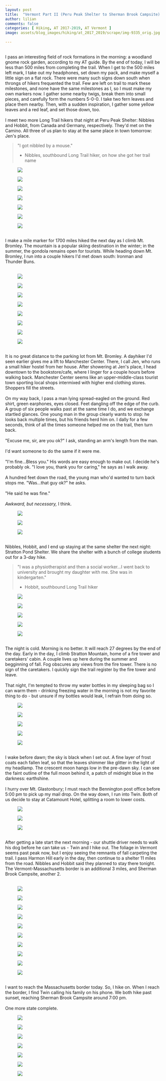 ```yaml
---
layout: post  
title:  "Vermont Part II (Peru Peak Shelter to Sherman Brook Campsite): Days 160-165"  
author: lilian  
comments: false  
categories: [ Hiking, AT 2017-2019, AT Vermont ]
image: assets/blog_images/hiking/at_2017_2019/scrape/img-9335_orig.jpg
                  
---
```


<a></a><br>I pass an interesting field of rock formations in the morning: a woodland gnome rock garden, according to my AT guide. By the end of today, I will be less than 500 miles from completing the trail. When I get to the 500 miles left mark, I take out my headphones, set down my pack, and make myself a little sign on a flat rock. There were many such signs down south when throngs of hikers frequented the trail. Few are left on trail to mark these milestones, and none have the same milestones as I, so I must make my own markers now. I gather some nearby twigs, break them into small pieces, and carefully form the numbers 5-0-0. I take two fern leaves and place them nearby. Then, with a sudden inspiration, I gather some yellow leaves and a red leaf, and set those down, too.<br><br>I meet two more Long Trail hikers that night at Peru Peak Shelter: Nibbles and Hobbit, from Canada and Germany, respectively. They'd met on the Camino. All three of us plan to stay at the same place in town tomorrow: Jen's place.<br>

<blockquote>"I got nibbled by a mouse."

- Nibbles, southbound Long Trail hiker, on how she got her trail name</blockquote>

<figure><img src="{{site.baseurl}}/assets/blog_images/hiking/at_2017_2019/scrape/img-9304_orig.jpg" ></figure>

<figure><img src="{{site.baseurl}}/assets/blog_images/hiking/at_2017_2019/scrape/img-9308_orig.jpg" ></figure>

<figure><img src="{{site.baseurl}}/assets/blog_images/hiking/at_2017_2019/scrape/img-9310_orig.jpg" ></figure>

<figure><img src="{{site.baseurl}}/assets/blog_images/hiking/at_2017_2019/scrape/img-9312_orig.jpg" ></figure>

<figure><img src="{{site.baseurl}}/assets/blog_images/hiking/at_2017_2019/scrape/img-9313_orig.jpg" ></figure>

<figure><img src="{{site.baseurl}}/assets/blog_images/hiking/at_2017_2019/scrape/img-9323_orig.jpg" ></figure>

<figure><img src="{{site.baseurl}}/assets/blog_images/hiking/at_2017_2019/scrape/img-9326_orig.jpg" ></figure>

<a></a><br>I make a mile marker for 1700 miles hiked the next day as I climb Mt. Bromley. The mountain is a popular skiing destination in the winter; in the summer, the gondola remains open for tourists. While heading down Mt. Bromley, I run into a couple hikers I'd met down south: Ironman and Thunder Buns.<br><br>

<figure><img src="{{site.baseurl}}/assets/blog_images/hiking/at_2017_2019/scrape/img-9328_orig.jpg" ></figure>

<figure><img src="{{site.baseurl}}/assets/blog_images/hiking/at_2017_2019/scrape/img-9329_orig.jpg" ></figure>

<figure><img src="{{site.baseurl}}/assets/blog_images/hiking/at_2017_2019/scrape/img-9330_orig.jpg" ></figure>

<figure><img src="{{site.baseurl}}/assets/blog_images/hiking/at_2017_2019/scrape/img-9331_orig.jpg" ></figure>

<figure><img src="{{site.baseurl}}/assets/blog_images/hiking/at_2017_2019/scrape/img-9332_orig.jpg" ></figure>

<figure><img src="{{site.baseurl}}/assets/blog_images/hiking/at_2017_2019/scrape/img-9333_orig.jpg" ></figure>

<figure><img src="{{site.baseurl}}/assets/blog_images/hiking/at_2017_2019/scrape/img-9338_orig.jpg" ></figure>

<figure><img src="{{site.baseurl}}/assets/blog_images/hiking/at_2017_2019/scrape/img-9335_orig.jpg" ></figure>

<a></a><br>It is no great distance to the parking lot from Mt. Bromley. A dayhiker I'd seen earlier gives me a lift to Manchester Center. There, I call Jen, who runs a small hiker hostel from her house. After showering at Jen's place, I head downtown to the bookstore/cafe, where I linger for a couple hours before walking back. Manchester Center seems like an upper-middle-class tourist town sporting local shops intermixed with higher end clothing stores. Shoppers fill the streets.<br><a></a><br>On my way back, I pass a man lying spread-eagled on the ground. Red shirt, green earphones, eyes closed. Feet dangling off the edge of the curb. A group of six people walks past at the same time I do, and we exchange startled glances. One young man in the group clearly wants to stop: he looks back multiple times, but his friends herd him on. I dally for a few seconds, think of all the times someone helped me on the trail, then turn back.<br><br>"Excuse me, sir, are you ok?" I ask, standing an arm's length from the man.<br><br>I'd want someone to do the same if it were me.<br><br>"I'm fine...Bless you." His words are easy enough to make out. I decide he's probably ok. "I love you, thank you for caring," he says as I walk away.<br><br>A hundred feet down the road, the young man who'd wanted to turn back stops me. "Was...that guy ok?" he asks.<br><br>"He said he was fine."<br><br><em>Awkward, but necessary,</em> I think.<br>

<figure><img src="{{site.baseurl}}/assets/blog_images/hiking/at_2017_2019/scrape/img-9340_orig.jpg" ></figure>

<figure><img src="{{site.baseurl}}/assets/blog_images/hiking/at_2017_2019/scrape/img-9345_orig.jpg" ></figure>

<figure><img src="{{site.baseurl}}/assets/blog_images/hiking/at_2017_2019/scrape/img-9347_orig.jpg" ></figure>

<a></a><br>Nibbles, Hobbit, and I end up staying at the same shelter the next night: Stratton Pond Shelter. We share the shelter with a bunch of college students out for a 3-day hike.<br>

<blockquote>"I was a physiotherapist and then a social worker...I went back to university and brought my daughter with me. She was in kindergarten."

- Hobbit, southbound Long Trail hiker</blockquote>

<figure><img src="{{site.baseurl}}/assets/blog_images/hiking/at_2017_2019/scrape/img-9353_orig.jpg" ></figure>

<figure><img src="{{site.baseurl}}/assets/blog_images/hiking/at_2017_2019/scrape/img-9356_orig.jpg" ></figure>

<figure><img src="{{site.baseurl}}/assets/blog_images/hiking/at_2017_2019/scrape/img-9358_orig.jpg" ></figure>

<figure><img src="{{site.baseurl}}/assets/blog_images/hiking/at_2017_2019/scrape/img-9364_orig.jpg" ></figure>

<figure><img src="{{site.baseurl}}/assets/blog_images/hiking/at_2017_2019/scrape/img-9366_orig.jpg" ></figure>

<a></a><br>The night is cold. Morning is no better. It will reach 27 degrees by the end of the day. Early in the day, I climb Stratton Mountain, home of a fire tower and caretakers' cabin. A couple lives up here during the summer and begginning of fall. Fog obscures any views from the fire tower. There is no sign of the caretakers. I quickly sign the trail register by the fire tower and leave.<br><a></a><br>That night, I'm tempted to throw my water bottles in my sleeping bag so I can warm them - drinking freezing water in the morning is not my favorite thing to do - but unsure if my bottles would leak, I refrain from doing so.<br>

<figure><img src="{{site.baseurl}}/assets/blog_images/hiking/at_2017_2019/scrape/img-9367_orig.jpg" ></figure>

<figure><img src="{{site.baseurl}}/assets/blog_images/hiking/at_2017_2019/scrape/img-9368_orig.jpg" ></figure>

<figure><img src="{{site.baseurl}}/assets/blog_images/hiking/at_2017_2019/scrape/img-9369_orig.jpg" ></figure>

<figure><img src="{{site.baseurl}}/assets/blog_images/hiking/at_2017_2019/scrape/img-9373_orig.jpg" ></figure>

<figure><img src="{{site.baseurl}}/assets/blog_images/hiking/at_2017_2019/scrape/img-9374_orig.jpg" ></figure>

<a></a><br>I wake before dawn; the sky is black when I set out. A fine layer of frost coats each fallen leaf, so that the leaves shimmer like glitter in the light of my headlamp. The crescent moon hangs low in the pre-dawn sky. I can see the faint outline of the full moon behind it, a patch of midnight blue in the darkness: earthshine.<br><a></a><br>I hurry over Mt. Glastonbury; I must reach the Bennington post office before 5:00 pm to pick up my mail drop. On the way down, I run into Twin. Both of us decide to stay at Catamount Hotel, splitting a room to lower costs.<br>

<figure><img src="{{site.baseurl}}/assets/blog_images/hiking/at_2017_2019/scrape/img-9375_orig.jpg" ></figure>

<figure><img src="{{site.baseurl}}/assets/blog_images/hiking/at_2017_2019/scrape/img-9378_orig.jpg" ></figure>

<figure><img src="{{site.baseurl}}/assets/blog_images/hiking/at_2017_2019/scrape/img-9379_orig.jpg" ></figure>

<a></a><br>After getting a late start the next morning - our shuttle driver needs to walk his dog before he can take us - Twin and I hike out. The foliage in Vermont seems past peak now, but I enjoy seeing the remnants of fall carpeting the trail. I pass Harmon Hill early in the day, then continue to a shelter 11 miles from the road. Nibbles and Hobbit said they planned to stay there tonight. The Vermont-Massachusetts border is an additional 3 miles, and Sherman Brook Campsite, another 2.<br><br>

<figure><img src="{{site.baseurl}}/assets/blog_images/hiking/at_2017_2019/scrape/img-9382_orig.jpg" ></figure>

<figure><img src="{{site.baseurl}}/assets/blog_images/hiking/at_2017_2019/scrape/img-9385_orig.jpg" ></figure>

<figure><img src="{{site.baseurl}}/assets/blog_images/hiking/at_2017_2019/scrape/img-9386_orig.jpg" ></figure>

<figure><img src="{{site.baseurl}}/assets/blog_images/hiking/at_2017_2019/scrape/img-9390_orig.jpg" ></figure>

<figure><img src="{{site.baseurl}}/assets/blog_images/hiking/at_2017_2019/scrape/img-9392_orig.jpg" ></figure>

<figure><img src="{{site.baseurl}}/assets/blog_images/hiking/at_2017_2019/scrape/img-9393_orig.jpg" ></figure>

<figure><img src="{{site.baseurl}}/assets/blog_images/hiking/at_2017_2019/scrape/img-9394_orig.jpg" ></figure>

<figure><img src="{{site.baseurl}}/assets/blog_images/hiking/at_2017_2019/scrape/img-9395_orig.jpg" ></figure>

<figure><img src="{{site.baseurl}}/assets/blog_images/hiking/at_2017_2019/scrape/img-9396_orig.jpg" ></figure>

<figure><img src="{{site.baseurl}}/assets/blog_images/hiking/at_2017_2019/scrape/img-9397_orig.jpg" ></figure>

<a></a><br>I want to reach the Massachusetts border today. So, I hike on. When I reach the border, I find Twin calling his family on his phone. We both hike past sunset, reaching Sherman Brook Campsite around 7:00 pm.<br><br>One more state complete.

<figure><img src="{{site.baseurl}}/assets/blog_images/hiking/at_2017_2019/scrape/img-9398_orig.jpg" ></figure>

<figure><img src="{{site.baseurl}}/assets/blog_images/hiking/at_2017_2019/scrape/img-9404_orig.jpg" ></figure>

<figure><img src="{{site.baseurl}}/assets/blog_images/hiking/at_2017_2019/scrape/img-9406_orig.jpg" ></figure>

<figure><img src="{{site.baseurl}}/assets/blog_images/hiking/at_2017_2019/scrape/img-9407_orig.jpg" ></figure>

<figure><img src="{{site.baseurl}}/assets/blog_images/hiking/at_2017_2019/scrape/img-9408_orig.jpg" ></figure>

<figure><img src="{{site.baseurl}}/assets/blog_images/hiking/at_2017_2019/scrape/img-9411_orig.jpg" ></figure>

<figure><img src="{{site.baseurl}}/assets/blog_images/hiking/at_2017_2019/scrape/img-9768_4_orig.jpg" ></figure>